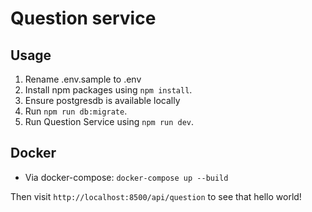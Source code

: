 # Question service

## Usage

1. Rename .env.sample to .env
2. Install npm packages using `npm install`.
3. Ensure postgresdb is available locally
4. Run `npm run db:migrate`.
5. Run Question Service using `npm run dev`.

## Docker

-   Via docker-compose: `docker-compose up --build`

Then visit `http://localhost:8500/api/question` to see that hello world!
